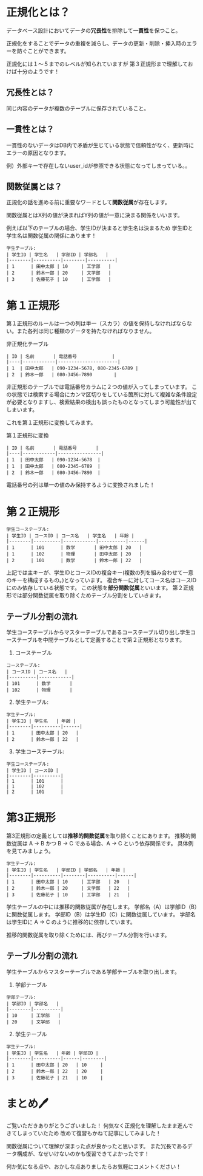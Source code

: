 # 正規化とは？

データベース設計においてデータの**冗長性**を排除して**一貫性**を保つこと。

正規化をすることでデータの重複を減らし、データの更新・削除・挿入時のエラーを防ぐことができます。

正規化には１～５までのレベルが知られていますが
第３正規形まで理解しておけば十分のようです！

## 冗長性とは？

同じ内容のデータが複数のテーブルに保存されていること。

## 一貫性とは？

一貫性のないデータはDB内で矛盾が生じている状態で信頼性がなく、更新時にエラーの原因となります。

例）外部キーで存在しないuser_idが参照できる状態になってしまっている。。

## 関数従属とは？

正規化の話を進める前に重要なワードとして**関数従属**が存在します。

関数従属とはX列の値が決まればY列の値が一意に決まる関係をいいます。

例えば以下のテーブルの場合、学生IDが決まると学生名は決まるため
学生IDと学生名は関数従属の関係にあります！

```
学生テーブル:
| 学生ID | 学生名   | 学部ID | 学部名   |
|--------|----------|--------|----------|
| 1      | 田中太郎 | 10     | 工学部   |
| 2      | 鈴木一郎 | 20     | 文学部   |
| 3      | 佐藤花子 | 10     | 工学部   |
```


# 第１正規形

第１正規形のルールは一つの列は単一（スカラ）の値を保持しなければならない。また各列は同じ種類のデータを持たなければなりません。

非正規化テーブル
```
| ID | 名前       | 電話番号             |
|----|------------|----------------------|
| 1  | 田中太郎   | 090-1234-5678, 080-2345-6789 |
| 2  | 鈴木一郎   | 080-3456-7890        |
```
非正規形のテーブルでは電話番号カラムに２つの値が入ってしまっています。
この状態では検索する場合にカンマ区切りをしている箇所に対して複雑な条件設定が必要となりますし、検索結果の検出も誤ったものとなってしまう可能性が出てしまいます。

これを第１正規形に変換してみます。

第１正規形に変換
```
| ID | 名前       | 電話番号       |
|----|------------|----------------|
| 1  | 田中太郎   | 090-1234-5678  |
| 1  | 田中太郎   | 080-2345-6789  |
| 2  | 鈴木一郎   | 080-3456-7890  |
```

電話番号の列は単一の値のみ保持するように変換されました！

# 第２正規形

```
学生コーステーブル:
| 学生ID | コースID | コース名   | 学生名   | 年齢 |
|--------|----------|------------|----------|------|
| 1      | 101      | 数学       | 田中太郎 | 20   |
| 1      | 102      | 物理       | 田中太郎 | 20   |
| 2      | 101      | 数学       | 鈴木一郎 | 22   |
```

上記では主キーが、学生IDとコースIDの複合キー(複数の列を組み合わせて一意のキーを構成するもの。)となっています。
複合キーに対してコース名はコースIDにのみ依存している状態です。
この状態を**部分関数従属**といいます。
第２正規形では部分関数従属を取り除くためテーブル分割をしていきます。


## テーブル分割の流れ

学生コーステーブルからマスターテーブルであるコーステーブル切り出し学生コーステーブルを中間テーブルとして定義することで第２正規形となります。


1. コーステーブル

```
コーステーブル:
| コースID | コース名   |
|----------|------------|
| 101      | 数学       |
| 102      | 物理       |
```

2. 学生テーブル:

```
学生テーブル:
| 学生ID | 学生名   | 年齢 |
|--------|----------|------|
| 1      | 田中太郎 | 20   |
| 2      | 鈴木一郎 | 22   |
```


3. 学生コーステーブル:

```
学生コーステーブル:
| 学生ID | コースID |
|--------|----------|
| 1      | 101      |
| 1      | 102      |
| 2      | 101      |
```

# 第3正規形

第3正規形の定義としては**推移的関数従属**を取り除くことにあります。
推移的関数従属は A → B かつ B → C である場合、A → C という依存関係です。
具体例を見てみましょう。

```
学生テーブル:
| 学生ID | 学生名   | 学部ID | 学部名   | 年齢 |
|--------|----------|--------|----------|------|
| 1      | 田中太郎 | 10     | 工学部   | 20   |
| 2      | 鈴木一郎 | 20     | 文学部   | 22   |
| 3      | 佐藤花子 | 10     | 工学部   | 21   |
```

学生テーブルの中には推移的関数従属が存在します。
学部名（A）は学部ID（B）に関数従属します。
学部ID（B）は学生ID（C）に関数従属しています。
学部名は学生IDに A → C のように推移的に依存しています。

推移的関数従属を取り除くためには、再びテーブル分割を行います。

## テーブル分割の流れ

学生テーブルからマスターテーブルである学部テーブルを取り出します。

1. 学部テーブル
```
学部テーブル:
| 学部ID | 学部名   |
|--------|----------|
| 10     | 工学部   |
| 20     | 文学部   |
```

2. 学生テーブル
```
学生テーブル:
| 学生ID | 学生名   | 年齢 | 学部ID |
|--------|----------|------|--------|
| 1      | 田中太郎 | 20   | 10     |
| 2      | 鈴木一郎 | 22   | 20     |
| 3      | 佐藤花子 | 21   | 10     |
```

# まとめ🖊️

ご覧いただきありがとうございました！
何気なく正規化を理解したまま進んできてしまっていたため
改めて復習もかねて記事にしてみました！

関数従属について理解が深まった点が良かったと思います。
また冗長であるデータ構成が、なぜいけないのかも復習できてよかったです！

何か気になる点や、おかしな点ありましたらお気軽にコメントください！



